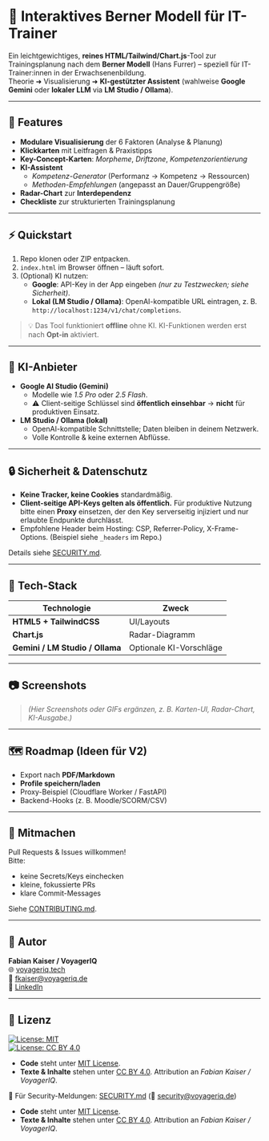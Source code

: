 # 📘 Interaktives Berner Modell für IT-Trainer

Ein leichtgewichtiges, **reines HTML/Tailwind/Chart.js**-Tool zur Trainingsplanung nach dem **Berner Modell** (Hans Furrer) – speziell für IT-Trainer:innen in der Erwachsenenbildung.  
Theorie ➜ Visualisierung ➜ **KI-gestützter Assistent** (wahlweise **Google Gemini** oder **lokaler LLM** via **LM Studio / Ollama**).

---

## 🚀 Features
- **Modulare Visualisierung** der 6 Faktoren (Analyse & Planung)
- **Klickkarten** mit Leitfragen & Praxistipps
- **Key-Concept-Karten**: *Morpheme*, *Driftzone*, *Kompetenzorientierung*
- **KI-Assistent**
  - *Kompetenz-Generator* (Performanz → Kompetenz → Ressourcen)
  - *Methoden-Empfehlungen* (angepasst an Dauer/Gruppengröße)
- **Radar-Chart** zur **Interdependenz**
- **Checkliste** zur strukturierten Trainingsplanung

---

## ⚡ Quickstart
1. Repo klonen oder ZIP entpacken.  
2. `index.html` im Browser öffnen – läuft sofort.  
3. (Optional) KI nutzen:
   - **Google**: API-Key in der App eingeben *(nur zu Testzwecken; siehe Sicherheit)*.  
   - **Lokal (LM Studio / Ollama)**: OpenAI-kompatible URL eintragen, z. B.  
     `http://localhost:1234/v1/chat/completions`.

> 💡 Das Tool funktioniert **offline** ohne KI. KI-Funktionen werden erst nach **Opt-in** aktiviert.

---

## 🔌 KI-Anbieter
- **Google AI Studio (Gemini)**  
  - Modelle wie *1.5 Pro* oder *2.5 Flash*.  
  - ⚠️ Client-seitige Schlüssel sind **öffentlich einsehbar** → **nicht** für produktiven Einsatz.
- **LM Studio / Ollama (lokal)**  
  - OpenAI-kompatible Schnittstelle; Daten bleiben in deinem Netzwerk.  
  - Volle Kontrolle & keine externen Abflüsse.

---

## 🔒 Sicherheit & Datenschutz
- **Keine Tracker, keine Cookies** standardmäßig.  
- **Client-seitige API-Keys gelten als öffentlich.** Für produktive Nutzung bitte einen **Proxy** einsetzen, der den Key serverseitig injiziert und nur erlaubte Endpunkte durchlässt.  
- Empfohlene Header beim Hosting: CSP, Referrer-Policy, X-Frame-Options. (Beispiel siehe `_headers` im Repo.)  

Details siehe [SECURITY.md](SECURITY.md).

---

## 🧱 Tech-Stack
| Technologie | Zweck |
| --- | --- |
| **HTML5 + TailwindCSS** | UI/Layouts |
| **Chart.js** | Radar-Diagramm |
| **Gemini / LM Studio / Ollama** | Optionale KI-Vorschläge |

---

## 📷 Screenshots
> *(Hier Screenshots oder GIFs ergänzen, z. B. Karten-UI, Radar-Chart, KI-Ausgabe.)*

---

## 🗺️ Roadmap (Ideen für V2)
- Export nach **PDF/Markdown**  
- **Profile speichern/laden**  
- Proxy-Beispiel (Cloudflare Worker / FastAPI)  
- Backend-Hooks (z. B. Moodle/SCORM/CSV)  

---

## 🤝 Mitmachen
Pull Requests & Issues willkommen!  
Bitte:
- keine Secrets/Keys einchecken  
- kleine, fokussierte PRs  
- klare Commit-Messages  

Siehe [CONTRIBUTING.md](CONTRIBUTING.md).

---

## 👤 Autor
**Fabian Kaiser / VoyagerIQ**  
🌐 [voyageriq.tech](https://voyageriq.tech)  
📧 fkaiser@voyageriq.de  
🔗 [LinkedIn](https://www.linkedin.com/in/fkaiser95)

---

## 🪪 Lizenz

[![License: MIT](https://img.shields.io/badge/Code-MIT-green.svg)](LICENSE)  
[![License: CC BY 4.0](https://img.shields.io/badge/Content-CC%20BY%204.0-blue.svg)](https://creativecommons.org/licenses/by/4.0/)

- **Code** steht unter [MIT License](LICENSE).  
- **Texte & Inhalte** stehen unter [CC BY 4.0](https://creativecommons.org/licenses/by/4.0/). Attribution an *Fabian Kaiser / VoyagerIQ*.  

📌 Für Security-Meldungen: [SECURITY.md](SECURITY.md) (📧 security@voyageriq.de)


- **Code** steht unter [MIT License](LICENSE).  
- **Texte & Inhalte** stehen unter [CC BY 4.0](https://creativecommons.org/licenses/by/4.0/). Attribution an *Fabian Kaiser / VoyagerIQ*.  

